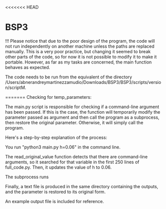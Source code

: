 <<<<<<< HEAD
# BSP3


!!! Please notice that due to the poor design of the program, the code will not run independently on another machine unless the paths are replaced manually. This is a very poor practice, but changing it seemed to break other parts of the code, so for now it is not possible to modify it to make it portable. However, as far as my tasks are concerned, the main function behaves as expected.

The code needs to be run from the equivalent of the directory /Users/abnerandreymartinezzamudio/Downloads/BSP3/BSP3/scripts/version/scriptM. 

=======
Checking for temp_parameters:

The main.py script is responsible for checking if a command-line argument has been passed. If this is the case, the function will temporarily modify the parameter passed as argument and then call the program as a subprocess, then restore the original parameter. Otherwise, it will simply call the program.

Here's a step-by-step explanation of the process:

You run "python3 main.py h=0.06" in the command line.

The read_original_value function detects that there are command-line arguments, so it searched for that variable in the first 250 lines of full_code.py. Then, it updates the value of h to 0.06.

The subprocess runs 

Finally, a text file is produced in the same directory containing the outputs, and the parameter is restored to its original form. 

An example output file is included for reference. 


